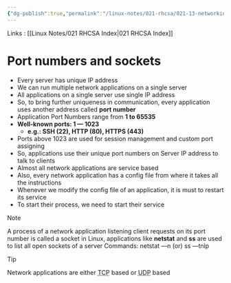 ```yaml
---
{"dg-publish":true,"permalink":"/linux-notes/021-rhcsa/021-13-networking/021-13-3-port-numbers-and-sockets/"}
---
```


Links : [[Linux Notes/021 RHCSA Index\|021 RHCSA Index]]

# Port numbers and sockets

- Every server has unique IP address
- We can run multiple network applications on a single server
- All applications on a single server use single IP address
- So, to bring further uniqueness in communication, every application uses another address called **port number**
- Application Port Numbers range from **1 to 65535**
- **Well-known ports: 1 — 1023**
	- **e.g.: SSH (22), HTTP (80), HTTPS (443)**
- Ports above 1023 are used for session management and custom port assigning
- So, applications use their unique port numbers on Server IP address to talk to clients
- Almost all network applications are service based
- Also, every network application has a config file from where it takes all the instructions
- Whenever we modify the config file of an application, it is must to restart its service
- To start their process, we need to start their service

>[!Note]
A process of a network application listening client requests on its port number is called a socket
in Linux, applications like **netstat** and **ss** are used to list all open sockets of a server
Commands: netstat —n (or) ss —tnlp

>[!tip]
Network applications are either <abbr title="User Authentication is must">TCP</abbr> based or <abbr title="User Authentication is optional">UDP</abbr> based
